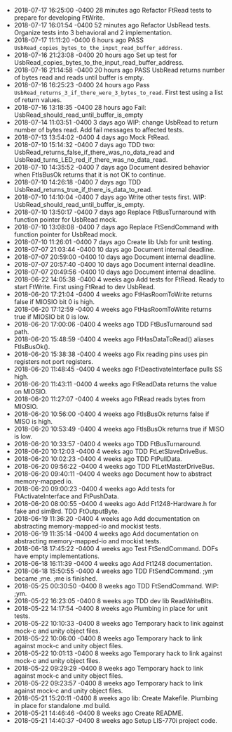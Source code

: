 - 2018-07-17 16:25:00 -0400  28 minutes ago Refactor FtRead tests to prepare for developing FtWrite.
- 2018-07-17 16:01:54 -0400  52 minutes ago Refactor UsbRead tests. Organize tests into 3 behavioral and 2 implementation.
- 2018-07-17 11:11:20 -0400     6 hours ago PASS `UsbRead_copies_bytes_to_the_input_read_buffer_address`.
- 2018-07-16 21:23:08 -0400    20 hours ago Set up test for UsbRead_copies_bytes_to_the_input_read_buffer_address.
- 2018-07-16 21:14:58 -0400    20 hours ago PASS UsbRead returns number of bytes read and reads until buffer is empty.
- 2018-07-16 16:25:23 -0400    24 hours ago Pass `UsbRead_returns_3_if_there_were_3_bytes_to_read`. First test using a list of return values.
- 2018-07-16 13:18:35 -0400    28 hours ago Fail: UsbRead_should_read_until_buffer_is_empty
- 2018-07-14 11:03:51 -0400      3 days ago WIP: change UsbRead to return number of bytes read. Add fail messages to affected tests.
- 2018-07-13 13:54:02 -0400      4 days ago Mock FtRead.
- 2018-07-10 15:14:32 -0400      7 days ago TDD two: UsbRead_returns_false_if_there_was_no_data_read and UsbRead_turns_LED_red_if_there_was_no_data_read.
- 2018-07-10 14:35:52 -0400      7 days ago Document desired behavior when FtIsBusOk returns that it is not OK to continue.
- 2018-07-10 14:26:18 -0400      7 days ago TDD UsbRead_returns_true_if_there_is_data_to_read.
- 2018-07-10 14:10:04 -0400      7 days ago Write other tests first. WIP: UsbRead_should_read_until_buffer_is_empty.
- 2018-07-10 13:50:17 -0400      7 days ago Replace FtBusTurnaround with function pointer for UsbRead mock.
- 2018-07-10 13:08:08 -0400      7 days ago Replace FtSendCommand with function pointer for UsbRead mock.
- 2018-07-10 11:26:01 -0400      7 days ago Create lib Usb for unit testing.
- 2018-07-07 21:03:44 -0400     10 days ago Document internal deadline.
- 2018-07-07 20:59:00 -0400     10 days ago Document internal deadline.
- 2018-07-07 20:57:40 -0400     10 days ago Document internal deadline.
- 2018-07-07 20:49:56 -0400     10 days ago Document internal deadline.
- 2018-06-22 14:05:38 -0400     4 weeks ago Add tests for FtRead. Ready to start FtWrite. First using FtRead to dev UsbRead.
- 2018-06-20 17:21:04 -0400     4 weeks ago FtHasRoomToWrite returns false if MIOSIO bit 0 is high.
- 2018-06-20 17:12:59 -0400     4 weeks ago FtHasRoomToWrite returns true if MIOSIO bit 0 is low.
- 2018-06-20 17:00:06 -0400     4 weeks ago TDD FtBusTurnaround sad path.
- 2018-06-20 15:48:59 -0400     4 weeks ago FtHasDataToRead() aliases FtIsBusOk().
- 2018-06-20 15:38:38 -0400     4 weeks ago Fix reading pins uses pin registers not port registers.
- 2018-06-20 11:48:45 -0400     4 weeks ago FtDeactivateInterface pulls SS high.
- 2018-06-20 11:43:11 -0400     4 weeks ago FtReadData returns the value on MIOSIO.
- 2018-06-20 11:27:07 -0400     4 weeks ago FtRead reads bytes from MIOSIO.
- 2018-06-20 10:56:00 -0400     4 weeks ago FtIsBusOk returns false if MISO is high.
- 2018-06-20 10:53:49 -0400     4 weeks ago FtIsBusOk returns true if MISO is low.
- 2018-06-20 10:33:57 -0400     4 weeks ago TDD FtBusTurnaround.
- 2018-06-20 10:12:03 -0400     4 weeks ago TDD FtLetSlaveDriveBus.
- 2018-06-20 10:02:23 -0400     4 weeks ago TDD FtPullData.
- 2018-06-20 09:56:22 -0400     4 weeks ago TDD FtLetMasterDriveBus.
- 2018-06-20 09:40:11 -0400     4 weeks ago Document how to abstract memory-mapped io.
- 2018-06-20 09:00:23 -0400     4 weeks ago Add tests for FtActivateInterface and FtPushData.
- 2018-06-20 08:00:55 -0400     4 weeks ago Add Ft1248-Hardware.h for fake and simBrd. TDD FtOutputByte.
- 2018-06-19 11:36:20 -0400     4 weeks ago Add documentation on abstracting memory-mapped-io and mockist tests.
- 2018-06-19 11:35:14 -0400     4 weeks ago Add documentation on abstracting memory-mapped-io and mockist tests.
- 2018-06-18 17:45:22 -0400     4 weeks ago Test FtSendCommand. DOFs have empty implementations.
- 2018-06-18 16:11:39 -0400     4 weeks ago Add Ft1248 documentation.
- 2018-06-18 15:50:55 -0400     4 weeks ago TDD FtSendCommand. ;ym became ;me. ;me is finished.
- 2018-05-25 00:30:50 -0400     8 weeks ago TDD FtSendCommand. WIP: ;ym.
- 2018-05-22 16:23:05 -0400     8 weeks ago TDD dev lib ReadWriteBits.
- 2018-05-22 14:17:54 -0400     8 weeks ago Plumbing in place for unit tests.
- 2018-05-22 10:10:33 -0400     8 weeks ago Temporary hack to link against mock-c and unity object files.
- 2018-05-22 10:06:00 -0400     8 weeks ago Temporary hack to link against mock-c and unity object files.
- 2018-05-22 10:01:13 -0400     8 weeks ago Temporary hack to link against mock-c and unity object files.
- 2018-05-22 09:29:29 -0400     8 weeks ago Temporary hack to link against mock-c and unity object files.
- 2018-05-22 09:23:57 -0400     8 weeks ago Temporary hack to link against mock-c and unity object files.
- 2018-05-21 15:20:11 -0400     8 weeks ago lib: Create Makefile. Plumbing in place for standalone .md build.
- 2018-05-21 14:46:46 -0400     8 weeks ago Create README.
- 2018-05-21 14:40:37 -0400     8 weeks ago Setup LIS-770i project code.